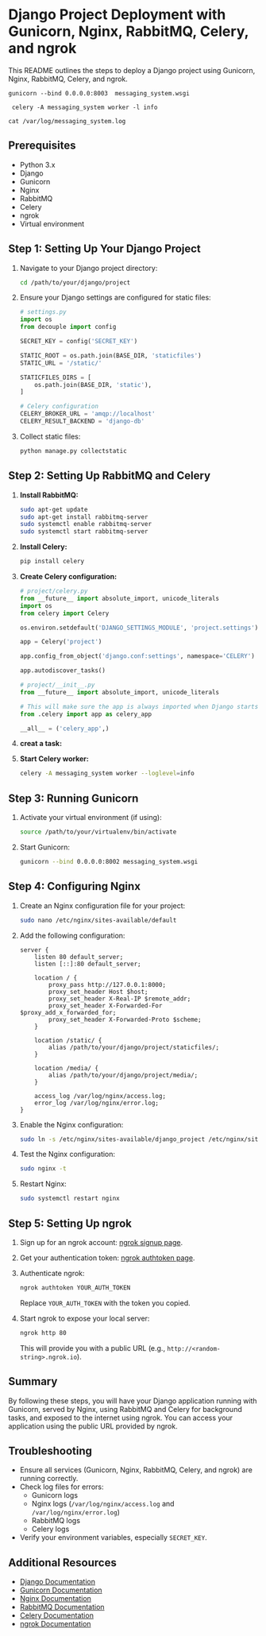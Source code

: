 # Django Project Deployment with Gunicorn, Nginx, RabbitMQ, Celery, and ngrok

This README outlines the steps to deploy a Django project using Gunicorn, Nginx, RabbitMQ, Celery, and ngrok.





```gunicorn --bind 0.0.0.0:8003  messaging_system.wsgi```

   ``` celery -A messaging_system worker -l info```

```cat /var/log/messaging_system.log```










## Prerequisites

- Python 3.x
- Django
- Gunicorn
- Nginx
- RabbitMQ
- Celery
- ngrok
- Virtual environment 

## Step 1: Setting Up Your Django Project

1. Navigate to your Django project directory:

    ```bash
    cd /path/to/your/django/project
    ```

2. Ensure your Django settings are configured for static files:

    ```python
    # settings.py
    import os
    from decouple import config

    SECRET_KEY = config('SECRET_KEY')

    STATIC_ROOT = os.path.join(BASE_DIR, 'staticfiles')
    STATIC_URL = '/static/'

    STATICFILES_DIRS = [
        os.path.join(BASE_DIR, 'static'),
    ]

    # Celery configuration
    CELERY_BROKER_URL = 'amqp://localhost'
    CELERY_RESULT_BACKEND = 'django-db'

    ```

3. Collect static files:

    ```bash
    python manage.py collectstatic
    ```

## Step 2: Setting Up RabbitMQ and Celery

1. **Install RabbitMQ:**

    ```bash
    sudo apt-get update
    sudo apt-get install rabbitmq-server
    sudo systemctl enable rabbitmq-server
    sudo systemctl start rabbitmq-server
    ```

2. **Install Celery:**

    ```bash
    pip install celery
    ```

3. **Create Celery configuration:**

    ```python
    # project/celery.py
    from __future__ import absolute_import, unicode_literals
    import os
    from celery import Celery

    os.environ.setdefault('DJANGO_SETTINGS_MODULE', 'project.settings')

    app = Celery('project')

    app.config_from_object('django.conf:settings', namespace='CELERY')

    app.autodiscover_tasks()
    ```

    ```python
    # project/__init__.py
    from __future__ import absolute_import, unicode_literals

    # This will make sure the app is always imported when Django starts so that shared_task will use this app.
    from .celery import app as celery_app

    __all__ = ('celery_app',)
    ```

5. **creat a task:**
5. **Start Celery worker:**

    ```bash
    celery -A messaging_system worker --loglevel=info
    ```

## Step 3: Running Gunicorn

1. Activate your virtual environment (if using):

    ```bash
    source /path/to/your/virtualenv/bin/activate
    ```

2. Start Gunicorn:

    ```bash
    gunicorn --bind 0.0.0.0:8002 messaging_system.wsgi
    ```

## Step 4: Configuring Nginx

1. Create an Nginx configuration file for your project:

    ```bash
    sudo nano /etc/nginx/sites-available/default
    ```

2. Add the following configuration:

    ```nginx
    server {
        listen 80 default_server;
        listen [::]:80 default_server;

        location / {
            proxy_pass http://127.0.0.1:8000;
            proxy_set_header Host $host;
            proxy_set_header X-Real-IP $remote_addr;
            proxy_set_header X-Forwarded-For $proxy_add_x_forwarded_for;
            proxy_set_header X-Forwarded-Proto $scheme;
        }

        location /static/ {
            alias /path/to/your/django/project/staticfiles/;
        }

        location /media/ {
            alias /path/to/your/django/project/media/;
        }

        access_log /var/log/nginx/access.log;
        error_log /var/log/nginx/error.log;
    }
    ```

3. Enable the Nginx configuration:

    ```bash
    sudo ln -s /etc/nginx/sites-available/django_project /etc/nginx/sites-enabled/
    ```

4. Test the Nginx configuration:

    ```bash
    sudo nginx -t
    ```

5. Restart Nginx:

    ```bash
    sudo systemctl restart nginx
    ```

## Step 5: Setting Up ngrok

1. Sign up for an ngrok account: [ngrok signup page](https://dashboard.ngrok.com/signup).

2. Get your authentication token: [ngrok authtoken page](https://dashboard.ngrok.com/get-started/your-authtoken).

3. Authenticate ngrok:

    ```bash
    ngrok authtoken YOUR_AUTH_TOKEN
    ```

    Replace `YOUR_AUTH_TOKEN` with the token you copied.

4. Start ngrok to expose your local server:

    ```bash
    ngrok http 80
    ```

    This will provide you with a public URL (e.g., `http://<random-string>.ngrok.io`).

## Summary

By following these steps, you will have your Django application running with Gunicorn, served by Nginx, using RabbitMQ and Celery for background tasks, and exposed to the internet using ngrok. You can access your application using the public URL provided by ngrok.

## Troubleshooting

- Ensure all services (Gunicorn, Nginx, RabbitMQ, Celery, and ngrok) are running correctly.
- Check log files for errors:
    - Gunicorn logs
    - Nginx logs (`/var/log/nginx/access.log` and `/var/log/nginx/error.log`)
    - RabbitMQ logs
    - Celery logs
- Verify your environment variables, especially `SECRET_KEY`.

## Additional Resources

- [Django Documentation](https://docs.djangoproject.com/)
- [Gunicorn Documentation](https://docs.gunicorn.org/)
- [Nginx Documentation](https://nginx.org/en/docs/)
- [RabbitMQ Documentation](https://www.rabbitmq.com/documentation.html)
- [Celery Documentation](https://docs.celeryproject.org/)
- [ngrok Documentation](https://ngrok.com/docs)

